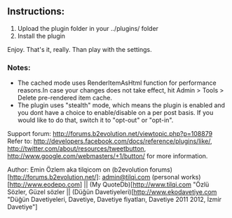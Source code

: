 ## Instructions:

1. Upload the plugin folder in your ../plugins/ folder
2. Install the plugin

Enjoy. That's it, really. Than play with the settings.</p>

### Notes:

* The cached mode uses RenderItemAsHtml function for performance reasons.In case your changes does not take effect, hit Admin > Tools > Delete pre-rendered item cache.
* The plugin uses &quot;stealth&quot; mode, which means the plugin is enabled and you dont have a choice to enable/disable on a per post basis. If you would like to do that, switch it to "opt-out" or "opt-in".

Support forum: http://forums.b2evolution.net/viewtopic.php?p=108879
Refer to: http://developers.facebook.com/docs/reference/plugins/like/, http://twitter.com/about/resources/tweetbutton, http://www.google.com/webmasters/+1/button/ for more information.

Author: Emin Özlem aka tilqicom on (b2evolution forums)[http://forums.b2evolution.net/]: admin@tilqi.com (personal works)[http://www.eodepo.com] || (My QuoteDb)[http://www.tilqi.com "Özlü Sözler, Güzel sözler || (Düğün Davetiyeleri)[http://www.ekodavetiye.com "Düğün Davetiyeleri, Davetiye, Davetiye fiyatları, Davetiye 2011 2012, İzmir Davetiye"]
